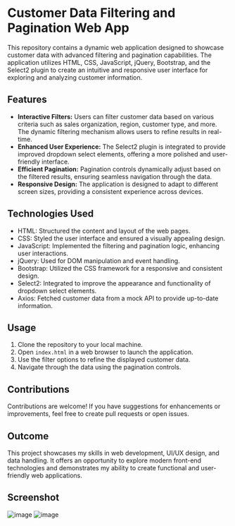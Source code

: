 # Customer Data Filtering and Pagination Web App

This repository contains a dynamic web application designed to showcase customer data with advanced filtering and pagination capabilities. The application utilizes HTML, CSS, JavaScript, jQuery, Bootstrap, and the Select2 plugin to create an intuitive and responsive user interface for exploring and analyzing customer information.

## Features

- **Interactive Filters:** Users can filter customer data based on various criteria such as sales organization, region, customer type, and more. The dynamic filtering mechanism allows users to refine results in real-time.
- **Enhanced User Experience:** The Select2 plugin is integrated to provide improved dropdown select elements, offering a more polished and user-friendly interface.
- **Efficient Pagination:** Pagination controls dynamically adjust based on the filtered results, ensuring seamless navigation through the data.
- **Responsive Design:** The application is designed to adapt to different screen sizes, providing a consistent experience across devices.

## Technologies Used

- HTML: Structured the content and layout of the web pages.
- CSS: Styled the user interface and ensured a visually appealing design.
- JavaScript: Implemented the filtering and pagination logic, enhancing user interactions.
- jQuery: Used for DOM manipulation and event handling.
- Bootstrap: Utilized the CSS framework for a responsive and consistent design.
- Select2: Integrated to improve the appearance and functionality of dropdown select elements.
- Axios: Fetched customer data from a mock API to provide up-to-date information.

## Usage

1. Clone the repository to your local machine.
2. Open `index.html` in a web browser to launch the application.
3. Use the filter options to refine the displayed customer data.
4. Navigate through the data using the pagination controls.

## Contributions

Contributions are welcome! If you have suggestions for enhancements or improvements, feel free to create pull requests or open issues.

## Outcome

This project showcases my skills in web development, UI/UX design, and data handling. It offers an opportunity to explore modern front-end technologies and demonstrates my ability to create functional and user-friendly web applications.

## Screenshot
![image](https://github.com/Ashish-17CSE/Web-Dev-Project/assets/68491332/9d92bc07-7c10-4ef9-9019-b8fc3065e80b)
![image](https://github.com/Ashish-17CSE/Web-Dev-Project/assets/68491332/2fea93ab-4321-4a41-b9b9-5a7b7937cace)
